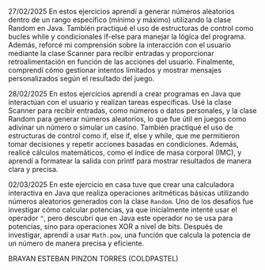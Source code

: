27/02/2025
En estos ejercicios aprendí a generar números aleatorios dentro de un rango específico (mínimo y máximo) utilizando la clase Random en Java. También practiqué el uso de estructuras de control como bucles while y condicionales if-else para manejar la lógica del programa. Además, reforcé mi comprensión sobre la interacción con el usuario mediante la clase Scanner para recibir entradas y proporcionar retroalimentación en función de las acciones del usuario. Finalmente, comprendí cómo gestionar intentos limitados y mostrar mensajes personalizados según el resultado del juego.

28/02/2025
En estos ejercicios aprendí a crear programas en Java que interactúan con el usuario y realizan tareas específicas. Usé la clase Scanner para recibir entradas, como números o datos personales, y la clase Random para generar números aleatorios, lo que fue útil en juegos como adivinar un número o simular un casino. También practiqué el uso de estructuras de control como if, else if, else y while, que me permitieron tomar decisiones y repetir acciones basadas en condiciones. Además, realicé cálculos matemáticos, como el índice de masa corporal (IMC), y aprendí a formatear la salida con printf para mostrar resultados de manera clara y precisa.

02/03/2025
En este ejercicio en casa tuve que crear una calculadora interactiva en Java que realiza operaciones aritméticas básicas utilizando números aleatorios generados con la clase `Random`. Uno de los desafíos fue investigar cómo calcular potencias, ya que inicialmente intenté usar el operador `^`, pero descubrí que en Java este operador no se usa para potencias, sino para operaciones XOR a nivel de bits. Después de investigar, aprendí a usar `Math.pow`, una función que calcula la potencia de un número de manera precisa y eficiente.

BRAYAN ESTEBAN PINZON TORRES (COLDPASTEL)
